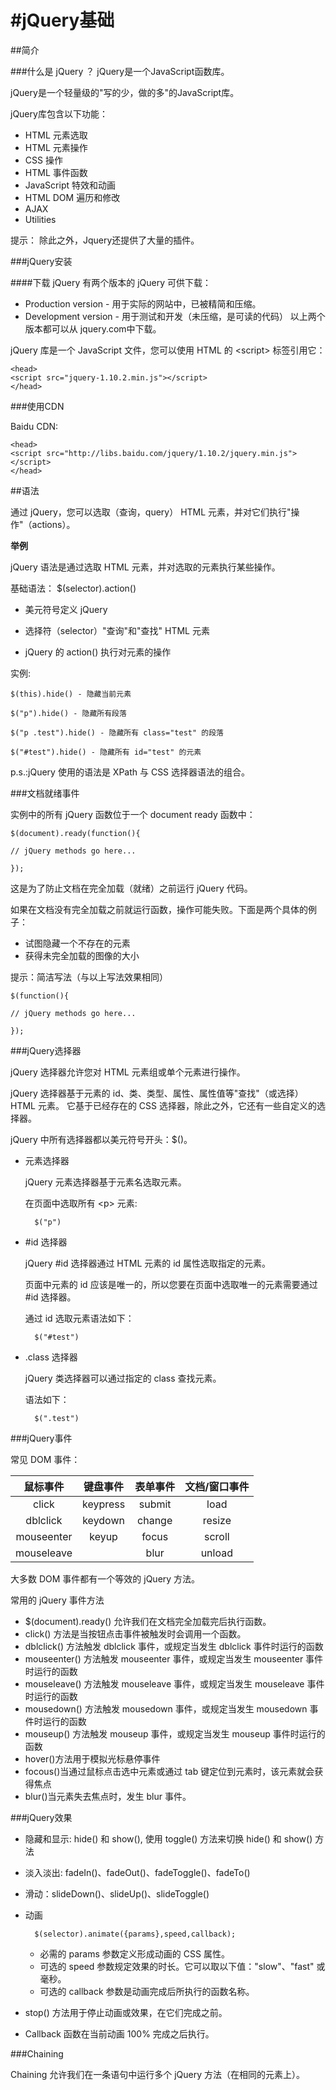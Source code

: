 #jQuery基础
======

##简介

###什么是 jQuery ？
jQuery是一个JavaScript函数库。

jQuery是一个轻量级的"写的少，做的多"的JavaScript库。

jQuery库包含以下功能：

* HTML 元素选取
* HTML 元素操作
* CSS 操作
* HTML 事件函数
* JavaScript 特效和动画
* HTML DOM 遍历和修改
* AJAX
* Utilities

提示： 除此之外，Jquery还提供了大量的插件。

###jQuery安装

####下载 jQuery
有两个版本的 jQuery 可供下载：

* Production version - 用于实际的网站中，已被精简和压缩。
* Development version - 用于测试和开发（未压缩，是可读的代码）
以上两个版本都可以从 jquery.com中下载。

jQuery 库是一个 JavaScript 文件，您可以使用 HTML 的 \<script\> 标签引用它：

	<head>
	<script src="jquery-1.10.2.min.js"></script>
	</head>
	
###使用CDN

Baidu CDN:

	<head>
	<script src="http://libs.baidu.com/jquery/1.10.2/jquery.min.js">
	</script>
	</head>


##语法

通过 jQuery，您可以选取（查询，query） HTML 元素，并对它们执行"操作"（actions）。

**举例**

jQuery 语法是通过选取 HTML 元素，并对选取的元素执行某些操作。

基础语法： $(selector).action()

* 美元符号定义 jQuery

* 选择符（selector）"查询"和"查找" HTML 元素
* jQuery 的 action() 执行对元素的操作

实例:

	$(this).hide() - 隐藏当前元素
	
	$("p").hide() - 隐藏所有段落
	
	$("p .test").hide() - 隐藏所有 class="test" 的段落
	
	$("#test").hide() - 隐藏所有 id="test" 的元素

p.s.:jQuery 使用的语法是 XPath 与 CSS 选择器语法的组合。


###文档就绪事件

实例中的所有 jQuery 函数位于一个 document ready 函数中：

	$(document).ready(function(){

   	// jQuery methods go here...

	});
	
这是为了防止文档在完全加载（就绪）之前运行 jQuery 代码。

如果在文档没有完全加载之前就运行函数，操作可能失败。下面是两个具体的例子：

* 试图隐藏一个不存在的元素
* 获得未完全加载的图像的大小

提示：简洁写法（与以上写法效果相同）	

	$(function(){

   	// jQuery methods go here...

	});


###jQuery选择器

jQuery 选择器允许您对 HTML 元素组或单个元素进行操作。

jQuery 选择器基于元素的 id、类、类型、属性、属性值等"查找"（或选择）HTML 元素。 它基于已经存在的 CSS 选择器，除此之外，它还有一些自定义的选择器。

jQuery 中所有选择器都以美元符号开头：$()。

* 元素选择器

	jQuery 元素选择器基于元素名选取元素。

	在页面中选取所有 \<p\> 元素:

		$("p")	
		
* \#id 选择器

	jQuery #id 选择器通过 HTML 元素的 id 属性选取指定的元素。

	页面中元素的 id 应该是唯一的，所以您要在页面中选取唯一的元素需要通过 #id 选择器。

	通过 id 选取元素语法如下：

		$("#test")		
	
* .class 选择器

	jQuery 类选择器可以通过指定的 class 查找元素。

	语法如下：

		$(".test")	
	
###jQuery事件

常见 DOM 事件：

|鼠标事件|键盘事件|表单事件|文档/窗口事件|
|:-:|:-:|:-:|:-:|
|click	|keypress	|submit	|load|
|dblclick	|keydown	|change|	resize|
|mouseenter|	keyup	|focus	|scroll|
|mouseleave	|| 	blur|	unload|

大多数 DOM 事件都有一个等效的 jQuery 方法。

常用的 jQuery 事件方法

* $(document).ready() 允许我们在文档完全加载完后执行函数。
* click() 方法是当按钮点击事件被触发时会调用一个函数。
* dblclick() 方法触发 dblclick 事件，或规定当发生 dblclick 事件时运行的函数
* mouseenter() 方法触发 mouseenter 事件，或规定当发生 mouseenter 事件时运行的函数
* mouseleave() 方法触发 mouseleave 事件，或规定当发生 mouseleave 事件时运行的函数
* mousedown() 方法触发 mousedown 事件，或规定当发生 mousedown 事件时运行的函数
* mouseup() 方法触发 mouseup 事件，或规定当发生 mouseup 事件时运行的函数
* hover()方法用于模拟光标悬停事件
* focous()当通过鼠标点击选中元素或通过 tab 键定位到元素时，该元素就会获得焦点
* blur()当元素失去焦点时，发生 blur 事件。

###jQuery效果

* 隐藏和显示: hide() 和 show(), 使用 toggle() 方法来切换 hide() 和 show() 方法
* 淡入淡出: fadeIn()、fadeOut()、fadeToggle()、fadeTo()
* 滑动：slideDown()、slideUp()、slideToggle()
* 动画

		$(selector).animate({params},speed,callback);
		
	* 必需的 params 参数定义形成动画的 CSS 属性。
	* 可选的 speed 参数规定效果的时长。它可以取以下值："slow"、"fast" 或毫秒。
	* 可选的 callback 参数是动画完成后所执行的函数名称。

* stop() 方法用于停止动画或效果，在它们完成之前。
* Callback 函数在当前动画 100% 完成之后执行。

###Chaining

Chaining 允许我们在一条语句中运行多个 jQuery 方法（在相同的元素上）。
















